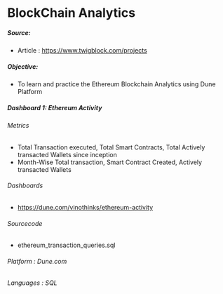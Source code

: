 # BlockChain Analytics

##### Source:
- Article : https://www.twigblock.com/projects

##### Objective: 
- To learn and practice the Ethereum Blockchain Analytics using Dune Platform

##### Dashboard 1: Ethereum Activity
###### Metrics
- Total Transaction executed, Total Smart Contracts, Total Actively transacted Wallets since inception
- Month-Wise Total transaction, Smart Contract Created, Actively transacted Wallets

###### Dashboards
- https://dune.com/vinothinks/ethereum-activity

###### Sourcecode
- ethereum_transaction_queries.sql


###### Platform : Dune.com
###### Languages : SQL
